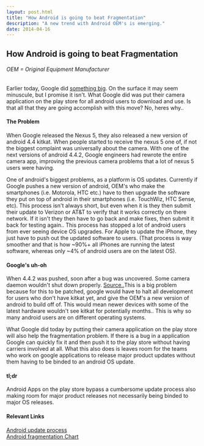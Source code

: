 ```yaml
---
layout: post.html
title: "How Android is going to beat Fragmentation"
description: "A new trend with Android OEM's is emerging."
date: 2014-04-16
---
```

<!-- Title -->
<h2>How Android is going to beat Fragmentation</h2>
<h6>OEM = Original Equipment Manufacturer</h6>
<!-- First paragraph -->
<p>Earlier today, Google did <a href="https://play.google.com/store/apps/details?id=com.google.android.GoogleCamera">something big</a>. On the surface it may seem minuscule, but I promise it isn't. What Google did was put their camera application on the play store for all android users to download and use. Is that all that they are going accomplish with this move? No, heres why..</p>

<h4>The Problem</h4>
<p>When Google released the Nexus 5, they also released a new version of android 4.4 kitkat. When people started to receive the nexus 5 one of, if not the biggest complaint was universally about the camera. With one of the next versions of android 4.4.2, Google engineers had rewrote the entire camera app, improving the previous camera problems that a lot of nexus 5 users were having.</p>

<p>One of android's biggest problems, as a platform is OS updates. Currently if Google pushes a new version of android, OEM's who make the smartphones (i.e. Motorola, HTC etc.) have to then upgrade the software they put on top of android in their smartphones (i.e. TouchWiz, HTC Sense, etc). This process isn't always short, but even when it is they then submit their update to Verizon or AT&T to verify that it works correctly on there network. If it isn't they then have to go back and make fixes, then submit it back for testing again.. This process has stopped a lot of android users from ever seeing device OS upgrades. For Apple to update the iPhone, they just have to push out the updated software to users. (That process is way smoother and that is how ~90%+ all iPhones are running the latest software, whereas only ~4% of android users are on the latest OS).</p>

<h4>Google's uh-oh</h4>
<p>When 4.4.2 was pushed, soon after a bug was uncovered. Some camera daemon wouldn't shut down properly. <a href="http://www.ibtimes.com/google-working-nexus-5-battery-drain-fix-affects-all-android-devices-kitkat-qualcomm-chips-1559771">Source..</a>This is a big problem because for this to be patched, google would have to halt all development for users who don't have kitkat yet, and give the OEM's a new version of android to build off of. This would mean newer devices with some of the latest hardware wouldn't see kitkat for potentially months.. This is why so many android users are on different operating systems.</p>

<p>What Google did today by putting their camera application on the play store will also help the fragmentation problem. If there is a bug in a application Google can quickly fix it and then push it to the play store without having carriers involved at all. What this also does is leaves room for the teams who work on google applications to release major product updates without them having to be binded to an android OS update.</p>

<h4>tl;dr</h4>
<p>Android Apps on the play store bypass a cumbersome update process also making room for major product releases not necessarily being binded to major OS releases.</p>

<h4>Relevant Links</h4>
<a href="http://www.androidcentral.com/htc-details-android-oem-update-process-fancy-inforgraphic" style="text-align:center;">Android update process</a>
<br />
<a href="http://opensignal.com/reports/fragmentation-2013/" style="text-align:center;">Android fragmentation Chart</a>